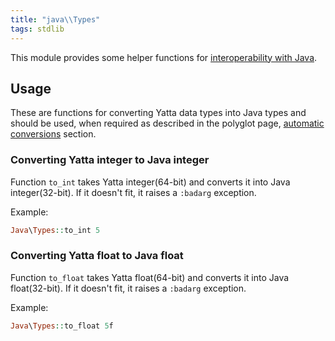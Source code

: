 ```yaml
---
title: "java\\Types"
tags: stdlib
---
```


This module provides some helper functions for [interoperability with Java](/docs/polyglot.md).

## Usage
These are functions for converting Yatta data types into Java types and should be used, when required as described in the polyglot page, [automatic conversions](/polyglot.md#automatic-conversions) section.

### Converting Yatta integer to Java integer
Function `to_int` takes Yatta integer(64-bit) and converts it into Java integer(32-bit). If it doesn't fit, it raises a `:badarg` exception.

Example:
```haskell
Java\Types::to_int 5
```

### Converting Yatta float to Java float
Function `to_float` takes Yatta float(64-bit) and converts it into Java float(32-bit). If it doesn't fit, it raises a `:badarg` exception.

Example:
```haskell
Java\Types::to_float 5f
```
